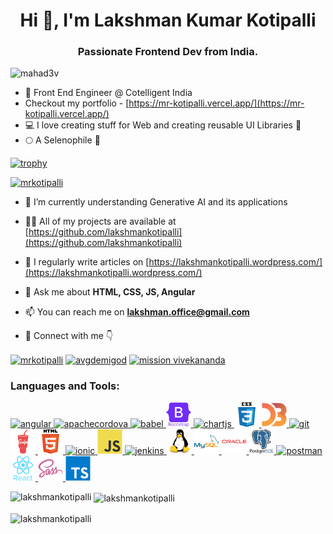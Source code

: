 <h1 align="center">Hi 👋, I'm Lakshman Kumar Kotipalli</h1>
<h3 align="center">Passionate Frontend Dev from India.</h3>

<p align="left"> <img src="https://komarev.com/ghpvc/?username=mahad3v&label=Profile%20views&color=0e75b6&style=flat" alt="mahad3v" /> </p>

- 💼 Front End Engineer @ Cotelligent India
- Checkout my portfolio - [https://mr-kotipalli.vercel.app/](https://mr-kotipalli.vercel.app/)
- :computer: I love creating stuff for Web and creating reusable UI Libraries :wrench:
- :full_moon: A Selenophile :crescent_moon:

<!-- <p align="left"> <a href="https://github.com/ryo-ma/github-profile-trophy"><img src="https://github-profile-trophy.vercel.app/?username=mahad3v" alt="mahad3v" /></a> </p> -->
[![trophy](https://github-profile-trophy.vercel.app/?username=lakshmankotipalli&theme=onedark&row=2&column=3)](https://github.com/ryo-ma/github-profile-trophy)

<p align="left"> <a href="https://twitter.com/mrkotipalli" target="blank"><img src="https://img.shields.io/twitter/follow/mrkotipalli?logo=twitter&style=for-the-badge" alt="mrkotipalli" /></a> </p>

- 🌱 I’m currently understanding Generative AI and its applications 

- 👨‍💻 All of my projects are available at [https://github.com/lakshmankotipalli](https://github.com/lakshmankotipalli)

- 📝 I regularly write articles on [https://lakshmankotipalli.wordpress.com/](https://lakshmankotipalli.wordpress.com/)

- 💬 Ask me about **HTML, CSS, JS, Angular**

- 📫 You can reach me on **lakshman.office@gmail.com**

- 💬 Connect with me :point_down:
<p align="left">
<a href="https://twitter.com/mrkotipalli" target="blank"><img align="center" src="https://raw.githubusercontent.com/rahuldkjain/github-profile-readme-generator/master/src/images/icons/Social/twitter.svg" alt="mrkotipalli" height="30" width="40" /></a>
<a href="https://instagram.com/themicroc0sm" target="blank"><img align="center" src="https://raw.githubusercontent.com/rahuldkjain/github-profile-readme-generator/master/src/images/icons/Social/instagram.svg" alt="avgdemigod" height="30" width="40" /></a>
<a href="https://www.youtube.com/c/mission vivekananda" target="blank"><img align="center" src="https://raw.githubusercontent.com/rahuldkjain/github-profile-readme-generator/master/src/images/icons/Social/youtube.svg" alt="mission vivekananda" height="30" width="40" /></a>
</p>

<h3 align="left">Languages and Tools:</h3>
<p align="left"> <a href="https://angular.io" target="_blank" rel="noreferrer"> <img src="https://angular.io/assets/images/logos/angular/angular.svg" alt="angular" width="40" height="40"/> </a> <a href="https://cordova.apache.org/" target="_blank" rel="noreferrer"> <img src="https://www.vectorlogo.zone/logos/apache_cordova/apache_cordova-icon.svg" alt="apachecordova" width="40" height="40"/> </a> <a href="https://babeljs.io/" target="_blank" rel="noreferrer"> <img src="https://www.vectorlogo.zone/logos/babeljs/babeljs-icon.svg" alt="babel" width="40" height="40"/> </a> <a href="https://getbootstrap.com" target="_blank" rel="noreferrer"> <img src="https://raw.githubusercontent.com/devicons/devicon/master/icons/bootstrap/bootstrap-plain-wordmark.svg" alt="bootstrap" width="40" height="40"/> </a> <a href="https://www.chartjs.org" target="_blank" rel="noreferrer"> <img src="https://www.chartjs.org/media/logo-title.svg" alt="chartjs" width="40" height="40"/> </a> <a href="https://www.w3schools.com/css/" target="_blank" rel="noreferrer"> <img src="https://raw.githubusercontent.com/devicons/devicon/master/icons/css3/css3-original-wordmark.svg" alt="css3" width="40" height="40"/> </a> <a href="https://d3js.org/" target="_blank" rel="noreferrer"> <img src="https://raw.githubusercontent.com/devicons/devicon/master/icons/d3js/d3js-original.svg" alt="d3js" width="40" height="40"/> </a> <a href="https://git-scm.com/" target="_blank" rel="noreferrer"> <img src="https://www.vectorlogo.zone/logos/git-scm/git-scm-icon.svg" alt="git" width="40" height="40"/> </a> <a href="https://gulpjs.com" target="_blank" rel="noreferrer"> <img src="https://raw.githubusercontent.com/devicons/devicon/master/icons/gulp/gulp-plain.svg" alt="gulp" width="40" height="40"/> </a> <a href="https://www.w3.org/html/" target="_blank" rel="noreferrer"> <img src="https://raw.githubusercontent.com/devicons/devicon/master/icons/html5/html5-original-wordmark.svg" alt="html5" width="40" height="40"/> </a> <a href="https://ionicframework.com" target="_blank" rel="noreferrer"> <img src="https://upload.wikimedia.org/wikipedia/commons/d/d1/Ionic_Logo.svg" alt="ionic" width="40" height="40"/> </a> <a href="https://developer.mozilla.org/en-US/docs/Web/JavaScript" target="_blank" rel="noreferrer"> <img src="https://raw.githubusercontent.com/devicons/devicon/master/icons/javascript/javascript-original.svg" alt="javascript" width="40" height="40"/> </a> <a href="https://www.jenkins.io" target="_blank" rel="noreferrer"> <img src="https://www.vectorlogo.zone/logos/jenkins/jenkins-icon.svg" alt="jenkins" width="40" height="40"/> </a> <a href="https://www.linux.org/" target="_blank" rel="noreferrer"> <img src="https://raw.githubusercontent.com/devicons/devicon/master/icons/linux/linux-original.svg" alt="linux" width="40" height="40"/> </a> <a href="https://www.mysql.com/" target="_blank" rel="noreferrer"> <img src="https://raw.githubusercontent.com/devicons/devicon/master/icons/mysql/mysql-original-wordmark.svg" alt="mysql" width="40" height="40"/> </a> <a href="https://www.oracle.com/" target="_blank" rel="noreferrer"> <img src="https://raw.githubusercontent.com/devicons/devicon/master/icons/oracle/oracle-original.svg" alt="oracle" width="40" height="40"/> </a> <a href="https://www.postgresql.org" target="_blank" rel="noreferrer"> <img src="https://raw.githubusercontent.com/devicons/devicon/master/icons/postgresql/postgresql-original-wordmark.svg" alt="postgresql" width="40" height="40"/> </a> <a href="https://postman.com" target="_blank" rel="noreferrer"> <img src="https://www.vectorlogo.zone/logos/getpostman/getpostman-icon.svg" alt="postman" width="40" height="40"/> </a> <a href="https://reactjs.org/" target="_blank" rel="noreferrer"> <img src="https://raw.githubusercontent.com/devicons/devicon/master/icons/react/react-original-wordmark.svg" alt="react" width="40" height="40"/> </a> <a href="https://sass-lang.com" target="_blank" rel="noreferrer"> <img src="https://raw.githubusercontent.com/devicons/devicon/master/icons/sass/sass-original.svg" alt="sass" width="40" height="40"/> </a> <a href="https://www.typescriptlang.org/" target="_blank" rel="noreferrer"> <img src="https://raw.githubusercontent.com/devicons/devicon/master/icons/typescript/typescript-original.svg" alt="typescript" width="40" height="40"/> </a> </p>

<p><img align="left" src="https://github-readme-stats.vercel.app/api/top-langs?username=lakshmankotipalli&show_icons=true&locale=en&layout=compact" alt="lakshmankotipalli" /></p>

<p>&nbsp;<img align="center" src="https://github-readme-stats.vercel.app/api?username=lakshmankotipalli&show_icons=true&locale=en" alt="lakshmankotipalli" /></p>

<p><img align="center" src="https://github-readme-streak-stats.herokuapp.com/?user=lakshmankotipalli&" alt="lakshmankotipalli" /></p>
